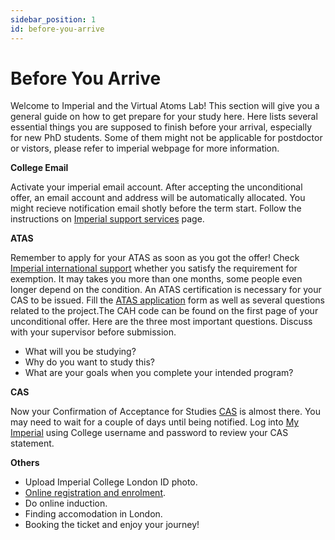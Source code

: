 ```yaml
---
sidebar_position: 1
id: before-you-arrive
---
```


# Before You Arrive

Welcome to Imperial and the Virtual Atoms Lab! This section will give you a general guide on how to get prepare for your study here. Here lists several essential things you are supposed to finish before your arrival, especially for new PhD students. Some of them might not be applicable for postdoctor or vistors, please refer to imperial webpage for more information.

**College Email**

Activate your imperial email account. After accepting the unconditional offer, an email account and address will be automatically allocated. You might recieve notification email shotly before the term start. Follow the instructions on [Imperial support services](https://www.imperial.ac.uk/admin-services/ict/self-service/connect-communicate/email/) page.

**ATAS**

Remember to apply for your ATAS as soon as you got the offer! Check [Imperial international support](https://www.imperial.ac.uk/students/international-students/visas-and-immigration/atas/) whether you satisfy the requirement for exemption. It may takes you more than one months, some people even longer depend on the condition. An ATAS certification is necessary for your CAS to be issued. Fill the [ATAS application](https://www.gov.uk/guidance/academic-technology-approval-scheme) form as well as several questions related to the project.The CAH code can be found on the first page of your unconditional offer. Here are the three most important questions. Discuss with your supervisor before submission. 

- What will you be studying?
- Why do you want to study this?
- What are your goals when you complete your intended program?


**CAS**

Now your Confirmation of Acceptance for Studies [CAS](https://www.imperial.ac.uk/students/international-students/visas-and-immigration/cas/) is almost there. You may need to wait for a couple of days until being notified. Log into [My Imperial](https://my.imperial.ac.uk) using College username and password to review your CAS statement.

**Others**
- Upload Imperial College London ID photo.
- [Online registration and enrolment](https://www.imperial.ac.uk/students/new-students/postgraduates/before-you-arrive/registration/online-registration/).
- Do online induction.
- Finding accomodation in London.
- Booking the ticket and enjoy your journey!
